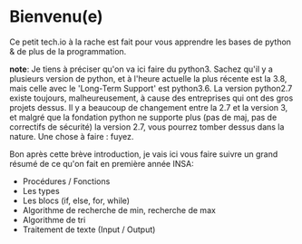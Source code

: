 # Bienvenu(e)

Ce petit tech.io à la rache est fait pour vous apprendre les bases de python & de plus de la programmation.

__note__: Je tiens à préciser qu'on va ici faire du python3. Sachez qu'il y a plusieurs version de python, et à l'heure actuelle la plus récente est la 3.8, mais celle avec le 'Long-Term Support' est python3.6. La version python2.7 existe toujours, malheureusement, à cause des entreprises qui ont des gros projets dessus. Il y a beaucoup de changement entre la 2.7 et la version 3, et malgré que la fondation python ne supporte plus (pas de maj, pas de correctifs de sécurité) la version 2.7, vous pourrez tomber dessus dans la nature. Une chose à faire : fuyez.


Bon après cette brève introduction, je vais ici vous faire suivre un grand résumé de ce qu'on fait en première année INSA:

* Procédures / Fonctions
* Les types
* Les blocs (if, else, for, while)
* Algorithme de recherche de min, recherche de max
* Algorithme de tri
* Traitement de texte (Input / Output)
